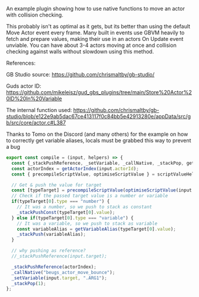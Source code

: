 An example plugin showing how to use native functions to move an actor with collision checking.

This probably isn't as optimal as it gets, but its better than using the default Move Actor event every frame. Many built in events use GBVM heavily to fetch and prepare values, making their use in an actors On Update event unviable. You can have about 3-4 actors moving at once and collision checking against walls without slowdown using this method. 

References: 

GB Studio source: https://github.com/chrismaltby/gb-studio/

Guds actor ID: https://github.com/mikeleisz/gud_gbs_plugins/tree/main/Store%20Actor%20ID%20In%20Variable

The internal function used: https://github.com/chrismaltby/gb-studio/blob/e122e9ab5dac67ce413117f0c84bb5e42913280e/appData/src/gb/src/core/actor.c#L387


Thanks to Tomo on the Discord (and many others) for the example on how to correctly get variable aliases, locals must be grabbed this way to prevent a bug

```js
export const compile = (input, helpers) => {
  const {_stackPushReference, _setVariable, _callNative, _stackPop, getActorIndex, getVariableAlias } = helpers;
  const actorIndex = getActorIndex(input.actorId);
  const { precompileScriptValue, optimiseScriptValue } = scriptValueHelpers;

  // Get & push the value for target
  const [typeTarget] = precompileScriptValue(optimiseScriptValue(input.target));
  // Check if the passed target value is a number or variable
  if(typeTarget[0].type === "number") {
    // It was a number, so we push to stack as constant
    _stackPushConst(typeTarget[0].value);
  } else if(typeTarget[0].type === "variable") {
    // It was a variable, so we push to stack as variable
    const variableAlias = getVariableAlias(typeTarget[0].value);
    _stackPush(variableAlias);
  }

  // why pushing as reference?
  //_stackPushReference(input.target);

  _stackPushReference(actorIndex);
  _callNative("beugs_actor_move_bounce");
  _setVariable(input.target, ".ARG1");
  _stackPop(1);
};
```
